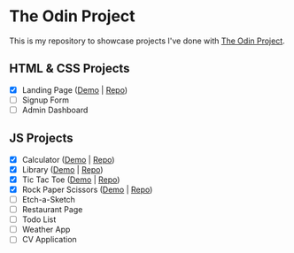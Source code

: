 # The Odin Project
This is my repository to showcase projects I've done with [The Odin Project](https://www.theodinproject.com/).

## HTML & CSS Projects
- [x] Landing Page ([Demo](https://awkcodergirl.github.io/The-Odin-Project/LandingPage/) | [Repo](https://github.com/awkcodergirl/The-Odin-Project/tree/main/LandingPage))
- [ ] Signup Form
- [ ] Admin Dashboard

## JS Projects
- [x] Calculator ([Demo](https://awkcodergirl.github.io/The-Odin-Project/Calculator/) | [Repo](https://github.com/awkcodergirl/The-Odin-Project/tree/main/Calculator))
- [x] Library ([Demo](https://awkcodergirl.github.io/The-Odin-Project/Library/) | [Repo](https://github.com/awkcodergirl/The-Odin-Project/tree/main/Library))
- [x] Tic Tac Toe ([Demo](https://awkcodergirl.github.io/The-Odin-Project/Tic-Tac-Toe/) | [Repo](https://github.com/awkcodergirl/The-Odin-Project/tree/main/Tic-Tac-Toe))
- [x] Rock Paper Scissors ([Demo](https://awkcodergirl.github.io/The-Odin-Project/RockPaperScissors/) | [Repo](https://github.com/awkcodergirl/The-Odin-Project/tree/main/RockPaperScissors))
- [ ] Etch-a-Sketch
- [ ] Restaurant Page
- [ ] Todo List
- [ ] Weather App
- [ ] CV Application
